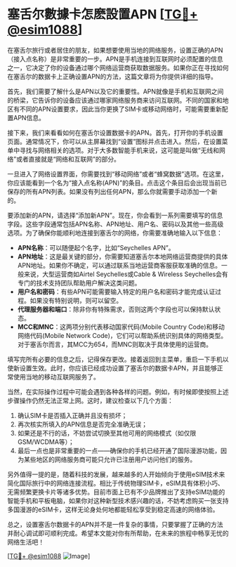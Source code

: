 # 塞舌尔數據卡怎麽設置APN [[TG💪+ @esim1088](https://t.me/s/esim1088)]

在塞舌尔旅行或者居住的朋友，如果想要使用当地的网络服务，设置正确的APN（接入点名称）是非常重要的一步。APN是手机连接到互联网时必须配置的信息之一，它决定了你的设备通过哪个网络运营商获取数据服务。如果你正在寻找如何在塞舌尔的数据卡上正确设置APN的方法，这篇文章将为你提供详细的指导。

首先，我们需要了解什么是APN以及它的重要性。APN就像是手机和互联网之间的桥梁，它告诉你的设备应该通过哪家网络服务商来访问互联网。不同的国家和地区有不同的APN设置要求，因此当你更换了SIM卡或移动网络时，可能需要重新配置APN信息。

接下来，我们来看看如何在塞舌尔设置数据卡的APN。首先，打开你的手机设置页面。通常情况下，你可以从主屏幕找到“设置”图标并点击进入。然后，在设置菜单中寻找与网络相关的选项。对于大多数智能手机来说，这可能是叫做“无线和网络”或者直接就是“网络和互联网”的部分。

一旦进入了网络设置界面，你需要找到“移动网络”或者“蜂窝数据”选项。在这里，你应该能看到一个名为“接入点名称(APN)”的条目。点击这个条目后会出现当前已保存的所有APN列表。如果没有列出任何APN，那么你就需要手动添加一个新的。

要添加新的APN，请选择“添加新APN”。现在，你会看到一系列需要填写的信息字段。这些字段通常包括APN名称、APN地址、用户名、密码以及其他一些高级选项。为了确保你能顺利地连接到塞舌尔的网络，你需要准确地输入以下信息：

- **APN名称**：可以随便起个名字，比如“Seychelles APN”。
- **APN地址**：这是最关键的部分，你需要知道塞舌尔本地网络运营商提供的具体APN地址。如果你不确定，可以通过联系当地运营商客服获取准确的信息。一般来说，大型运营商如Airtel Seychelles或Cable & Wireless Seychelles会有专门的技术支持团队帮助用户解决这类问题。
- **用户名和密码**：有些APN可能需要输入特定的用户名和密码才能完成认证过程。如果没有特别说明，则可以留空。
- **代理服务器和端口**：除非你有特殊需求，否则这两个字段也可以保持默认状态。
- **MCC和MNC**：这两项分别代表移动国家代码(Mobile Country Code)和移动网络代码(Mobile Network Code)，它们可以帮助系统识别具体的网络类型。对于塞舌尔而言，其MCC为654，而MNC则取决于具体使用的运营商。

填写完所有必要的信息之后，记得保存更改。接着返回到主菜单，重启一下手机以使新设置生效。此时，你应该已经成功设置了塞舌尔的数据卡APN，并且能够正常使用当地的移动互联网服务了。

当然，在实际操作过程中可能会遇到各种各样的问题。例如，有时候即使按照上述步骤操作仍然无法正常上网。这时，建议检查以下几个方面：
1. 确认SIM卡是否插入正确并且没有损坏；
2. 再次核实所填入的APN信息是否完全准确无误；
3. 如果还是不行的话，不妨尝试切换至其他可用的网络模式（如仅限GSM/WCDMA等）；
4. 最后一点也是非常重要的一点——确保你的手机已经开通了国际漫游功能，因为某些地区的网络服务商可能只允许已注册用户访问他们的服务。

另外值得一提的是，随着科技的发展，越来越多的人开始倾向于使用eSIM技术来简化国际旅行中的网络连接流程。相比于传统物理SIM卡，eSIM具有体积小巧、无需频繁更换卡片等诸多优势。目前市面上已有不少品牌推出了支持eSIM功能的智能手机和平板电脑，如果你对这种新型技术感兴趣的话，不妨考虑购买一张支持多国漫游的eSIM卡，这样无论身处何地都能轻松享受到稳定高速的网络体验。

总之，设置塞舌尔数据卡的APN并不是一件复杂的事情，只要掌握了正确的方法并耐心调试即可顺利完成。希望本文能对你有所帮助，在未来的旅程中畅享无忧的网络生活吧！

[[TG💪+ @esim1088](https://t.me/s/esim1088) ![Image](https://i.postimg.cc/4NQfJmqS/Snipaste-2025-05-13-00-14-12.png)]